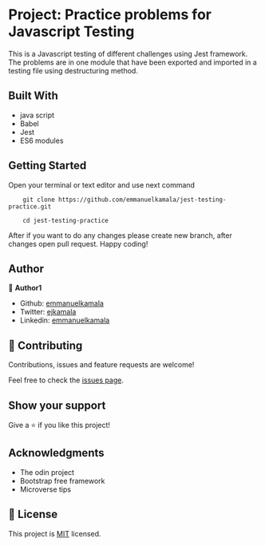 # Project: Practice problems for Javascript Testing

This is a Javascript testing of different challenges using Jest framework. The problems are in one module that have been exported and imported in a testing file using destructuring method.


## Built With

- java script
- Babel
- Jest
- ES6 modules


## Getting Started

Open your terminal or text editor and use next command

        git clone https://github.com/emmanuelkamala/jest-testing-practice.git

        cd jest-testing-practice

After if you want to do any changes please create new branch, after changes open pull request.
Happy coding! 



## Author


👤 **Author1**

- Github: [emmanuelkamala](https://github.com/emmanuelkamala)
- Twitter: [ejkamala](https://twitter.com/ejkamala)
- Linkedin: [emmanuelkamala](https://linkedin.com/in/emmanuelkamala)

## 🤝 Contributing

Contributions, issues and feature requests are welcome!

Feel free to check the [issues page](issues/).

## Show your support

Give a ⭐️ if you like this project!

## Acknowledgments

- The odin project
- Bootstrap free framework
- Microverse tips

## 📝 License

This project is [MIT](lic.url) licensed.
